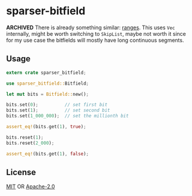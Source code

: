 # sparser-bitfield

__ARCHIVED__
There is already something similar: [ranges](https://docs.rs/ranges/).
This uses `Vec` internally, might be worth switching to `SkipList`,
maybe not worth it since for my use case the bitfields will mostly have
long continuous segments.

## Usage

```rust
extern crate sparser_bitfield;

use sparser_bitfield::Bitfield;

let mut bits = Bitfield::new();

bits.set(0);          // set first bit
bits.set(1);          // set second bit
bits.set(1_000_000);  // set the millionth bit

assert_eq!(bits.get(1), true);

bits.reset(1);
bits.reset(2_000);

assert_eq!(bits.get(1), false);
```

## License

[MIT](./LICENSE-MIT) OR [Apache-2.0](./LICENSE-APACHE)
